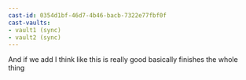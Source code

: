 ```yaml
---
cast-id: 0354d1bf-46d7-4b46-bacb-7322e77fbf0f
cast-vaults:
- vault1 (sync)
- vault2 (sync)
---
```


And if we add
I think like this is really good basically finishes the whole thing
